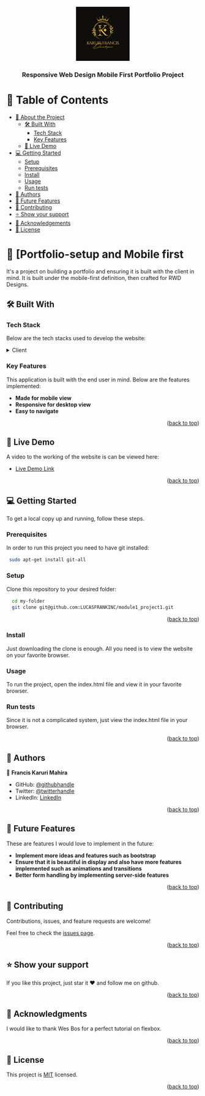 <a name="readme-top"></a>


<div align="center">
  <!-- You are encouraged to replace this logo with your own! Otherwise you can also remove it. -->
  <img src="images/francis_logo.png" alt="logo" width="140"  height="auto" />
  <br/>


  <h3><b>Responsive Web Design Mobile First Portfolio Project</b></h3>

</div>

<!-- TABLE OF CONTENTS -->

# 📗 Table of Contents

- [📖 About the Project](#about-project)
  - [🛠 Built With](#built-with)
    - [Tech Stack](#tech-stack)
    - [Key Features](#key-features)
  - [🚀 Live Demo](#live-demo)
- [💻 Getting Started](#getting-started)
  - [Setup](#setup)
  - [Prerequisites](#prerequisites)
  - [Install](#install)
  - [Usage](#usage)
  - [Run tests](#run-tests)
- [👥 Authors](#authors)
- [🔭 Future Features](#future-features)
- [🤝 Contributing](#contributing)
- [⭐️ Show your support](#support)
- [🙏 Acknowledgements](#acknowledgements)
- [📝 License](#license)

<!-- PROJECT DESCRIPTION -->

# 📖 [Portfolio-setup and Mobile first <a name="about-project"></a>


It's a project on building a portfolio and ensuring it is built with the client in mind. It is built under the mobile-first definition, then crafted for RWD Designs.

## 🛠 Built With <a name="built-with"></a>

### Tech Stack <a name="tech-stack"></a>

Below are the tech stacks used to develop the website:

<details>
  <summary>Client</summary>
  <ul>
    <li><a href="https://developer.mozilla.org/en-US/docs/Web/HTML">HTML</a></li>
    <li><a href="https://developer.mozilla.org/en-US/docs/Web/CSS">CSS</a></li>
    <li><a href="https://jquery.com/">JQuery</a></li>
  </ul>
</details>


<!-- Features -->

### Key Features <a name="key-features"></a>

This application is built with the end user in mind. Below are the features implemented:

- **Made for mobile view**
- **Responsive for desktop view**
- **Easy to navigate**

<p align="right">(<a href="#readme-top">back to top</a>)</p>

<!-- LIVE DEMO -->

## 🚀 Live Demo <a name="live-demo"></a>

A video to the working of the website is can be viewed here:

- [Live Demo Link](https://drive.google.com/file/d/1wWTWwQ8pI2vk3A2JOIjR4K6Xl_tyam3k/view?usp=sharing)

<p align="right">(<a href="#readme-top">back to top</a>)</p>

<!-- GETTING STARTED -->

## 💻 Getting Started <a name="getting-started"></a>

To get a local copy up and running, follow these steps.

### Prerequisites

In order to run this project you need to have git installed:

```sh
 sudo apt-get install git-all
```
### Setup

Clone this repository to your desired folder:

```sh
  cd my-folder
  git clone git@github.com:LUCASFRANKINC/module1_project1.git
```

<p align="right">(<a href="#readme-top">back to top</a>)</p>

### Install

Just downloading the clone is enough. All you need is to view the website on your favorite browser.

### Usage

To run the project, open the index.html file and view it in your favorite browser.

### Run tests

Since it is not a complicated system, just view the index.html file in your browser.

<p align="right">(<a href="#readme-top">back to top</a>)</p>

<!-- AUTHORS -->

## 👥 Authors <a name="authors"></a>
👤 **Francis Karuri Mahira**

- GitHub: [@githubhandle](https://github.com/lukademinnosa)
- Twitter: [@twitterhandle](https://twitter.com/dev_luke_254)
- LinkedIn: [LinkedIn](https://www.linkedin.com/in/francis-karuri-b30334177/)

<p align="right">(<a href="#readme-top">back to top</a>)</p>

<!-- FUTURE FEATURES -->

## 🔭 Future Features <a name="future-features"></a>

These are features I would love to implement in the future:

-  **Implement more ideas and features such as bootstrap**
-  **Ensure that it is beautiful in display and also have more features implemented such as animations and transitions**
- **Better form handling by implementing server-side features**

<p align="right">(<a href="#readme-top">back to top</a>)</p>

<!-- CONTRIBUTING -->

## 🤝 Contributing <a name="contributing"></a>

Contributions, issues, and feature requests are welcome!

Feel free to check the [issues page](../../issues/).

<p align="right">(<a href="#readme-top">back to top</a>)</p>

<!-- SUPPORT -->

## ⭐️ Show your support <a name="support"></a>


If you like this project, just star it &hearts; and follow me on github.

<p align="right">(<a href="#readme-top">back to top</a>)</p>

<!-- ACKNOWLEDGEMENTS -->

## 🙏 Acknowledgments <a name="acknowledgements"></a>


I would like to thank Wes Bos for a perfect tutorial on flexbox.

<p align="right">(<a href="#readme-top">back to top</a>)</p>


<!-- LICENSE -->

## 📝 License <a name="license"></a>

This project is [MIT](./LICENSE) licensed.

<p align="right">(<a href="#readme-top">back to top</a>)</p>
